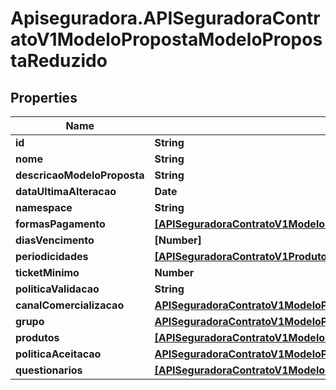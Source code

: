 # Apiseguradora.APISeguradoraContratoV1ModeloPropostaModeloPropostaReduzido

## Properties
Name | Type | Description | Notes
------------ | ------------- | ------------- | -------------
**id** | **String** |  | [optional] 
**nome** | **String** |  | [optional] 
**descricaoModeloProposta** | **String** |  | [optional] 
**dataUltimaAlteracao** | **Date** |  | [optional] 
**namespace** | **String** |  | [optional] 
**formasPagamento** | [**[APISeguradoraContratoV1ModeloPropostaFormaPagamento]**](APISeguradoraContratoV1ModeloPropostaFormaPagamento.md) |  | [optional] 
**diasVencimento** | **[Number]** |  | [optional] 
**periodicidades** | [**[APISeguradoraContratoV1ProdutoPeriodicidade]**](APISeguradoraContratoV1ProdutoPeriodicidade.md) |  | [optional] 
**ticketMinimo** | **Number** |  | [optional] 
**politicaValidacao** | **String** |  | [optional] 
**canalComercializacao** | [**APISeguradoraContratoV1ModeloPropostaCanalComercializacao**](APISeguradoraContratoV1ModeloPropostaCanalComercializacao.md) |  | [optional] 
**grupo** | [**APISeguradoraContratoV1ModeloPropostaGrupoProposta**](APISeguradoraContratoV1ModeloPropostaGrupoProposta.md) |  | [optional] 
**produtos** | [**[APISeguradoraContratoV1ModeloPropostaModeloPropostaProduto]**](APISeguradoraContratoV1ModeloPropostaModeloPropostaProduto.md) |  | [optional] 
**politicaAceitacao** | [**APISeguradoraContratoV1ModeloPropostaModeloPropostaPoliticaAceitacao**](APISeguradoraContratoV1ModeloPropostaModeloPropostaPoliticaAceitacao.md) |  | [optional] 
**questionarios** | [**[APISeguradoraContratoV1ModeloPropostaModeloPropostaQuestionario]**](APISeguradoraContratoV1ModeloPropostaModeloPropostaQuestionario.md) |  | [optional] 


